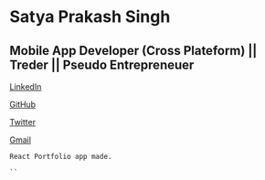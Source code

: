 # Satya Prakash Singh

## Mobile App Developer (Cross Plateform) || Treder || Pseudo Entrepreneuer


<a href="https://www.linkedin.com/in/satyapsr13/" target="_blank">LinkedIn</a>

<a href="https://www.github.com/satyapsr13/" target="_blank">GitHub</a>

<a href="https://www.twitter.com/satyapsr/" target="_blank">Twitter</a>

<a href="satyapsr13@gmail.com" target="_blank">Gmail</a>

```
React Portfolio app made.

``